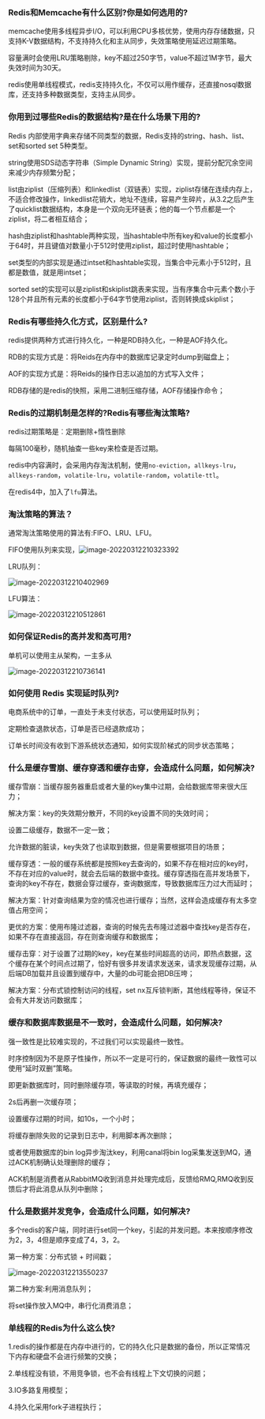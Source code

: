 ### Redis和Memcache有什么区别?你是如何选用的?

memcache使用多线程异步I/O，可以利用CPU多核优势，使用内存存储数据，只支持K-V数据结构，不支持持久化和主从同步，失效策略使用延迟过期策略。

容量满时会使用LRU策略剔除，key不超过250字节，value不超过1M字节，最大失效时间为30天。

redis使用单线程模式，redis支持持久化，不仅可以用作缓存，还直接nosql数据库，还支持多种数据类型，支持主从同步。

### 你用到过哪些Redis的数据结构?是在什么场景下用的?

Redis 内部使用字典来存储不同类型的数据，Redis支持的string、hash、list、set和sorted set 5种类型。

string使用SDS动态字符串（Simple Dynamic String）实现，提前分配冗余空间来减少内存频繁分配；

list由ziplist（压缩列表）和linkedlist（双链表）实现，ziplist存储在连续内存上，不适合修改操作，linkedlist花销大，地址不连续，容易产生碎片，从3.2之后产生了quicklist数据结构，本身是一个双向无环链表；他的每一个节点都是一个ziplist，将二者相互结合；

hash由ziplist和hashtable两种实现，当hashtable中所有key和value的长度都小于64时，并且键值对数量小于512时使用ziplist，超过时使用hashtable；

set类型的内部实现是通过intset和hashtable实现，当集合中元素小于512时，且都是数值，就是用intset；

sorted set的实现可以是ziplist和skiplist跳表来实现，当有序集合中元素个数小于128个并且所有元素的长度都小于64字节使用ziplist，否则转换成skiplist；

### Redis有哪些持久化方式，区别是什么?

redis提供两种方式进行持久化，一种是RDB持久化，一种是AOF持久化。

RDB的实现方式是：将Reids在内存中的数据库记录定时dump到磁盘上；

AOF的实现方式是：将Reids的操作日志以追加的方式写入文件；

RDB存储的是redis的快照，采用二进制压缩存储，AOF存储操作命令；

### Redis的过期机制是怎样的?Redis有哪些淘汰策略?

redis过期策略是︰定期删除+惰性删除

每隔100毫秒，随机抽查一些key来检查是否过期。

redis中内容满时，会采用内存淘汰机制，使用`no-eviction`，`allkeys-lru`，`allkeys-random`，`volatile-lru`，`volatile-random`，`volatile-ttl`。

在redis4中，加入了`lfu`算法。

### 淘汰策略的算法？

通常淘汰策略使用的算法有:FIFO、LRU、LFU。

FIFO使用队列来实现，![image-20220312210323392](http://static.codenote.xyz20220312210323.png)



LRU队列：

![image-20220312210402969](http://static.codenote.xyz20220312210403.png)

LFU算法：

![image-20220312210512861](http://static.codenote.xyz20220312210512.png)

### 如何保证Redis的高并发和高可用?

单机可以使用主从架构，一主多从

![image-20220312210736141](http://static.codenote.xyz20220312210736.png)



### 如何使用 Redis 实现延时队列?

电商系统中的订单，一直处于未支付状态，可以使用延时队列；

定期检查退款状态，订单是否已经退款成功；

订单长时间没有收到下游系统状态通知，如何实现阶梯式的同步状态策略；

### 什么是缓存雪崩、缓存穿透和缓存击穿，会造成什么问题，如何解决?

缓存雪崩：当缓存服务器重启或者大量的key集中过期，会给数据库带来很大压力；

解决方案：key的失效期分散开，不同的key设置不同的失效时间；

设置二级缓存，数据不一定一致；

允许数据的脏读，key失效了也读取到数据，但是需要根据项目的场景；

缓存穿透：一般的缓存系统都是按照key去查询的，如果不存在相对应的key时，不存在对应的value时，就会去后端的数据中查找。缓存穿透指在高并发场景下，查询的key不存在，数据会穿过缓存，查询数据库，导致数据库压力过大而延时；

解决方案：针对查询结果为空的情况也进行缓存；当然，这样会造成缓存有太多空值占用空间；

更优的方案：使用布隆过滤器，查询的时候先去布隆过滤器中查找key是否存在，如果不存在直接返回，存在则查询缓存和数据库；

缓存击穿：对于设置了过期的key，key在某些时间超高的访问，即热点数据，这个缓存在某个时间点过期了，恰好有很多并发请求发送来，请求发现缓存过期，从后端DB加载并且设置到缓存中，大量的db可能会把DB压垮；

解决方案：分布式锁控制访问的线程，set nx互斥锁判断，其他线程等待，保证不会有大并发访问数据库；

### 缓存和数据库数据是不一致时，会造成什么问题，如何解决?

强一致性是比较难实现的，不过我们可以实现最终一致性。

时序控制因为不是原子性操作，所以不一定是可行的，保证数据的最终一致性可以使用“延时双删”策略。

即更新数据库时，同时删除缓存项，等读取的时候，再填充缓存；

2s后再删一次缓存项；

设置缓存过期的时间，如10s，一个小时；

将缓存删除失败的记录到日志中，利用脚本再次删除；

或者使用数据库的bin log异步淘汰key，利用canal将bin log采集发送到MQ，通过ACK机制确认处理删除的缓存；

ACK机制是消费者从RabbitMQ收到消息并处理完成后，反馈给RMQ,RMQ收到反馈后才将此消息从队列中删除；

### 什么是数据并发竞争，会造成什么问题，如何解决?

多个redis的客户端，同时进行set同一个key，引起的并发问题。本来按顺序修改为2，3，4但是顺序变成了4，3，2。

第一种方案：分布式锁 + 时间戳；

![image-20220312213550237](http://static.codenote.xyz20220312213550.png)

第二种方案:利用消息队列；

将set操作放入MQ中，串行化消费消息；

### 单线程的Redis为什么这么快?

1.redis的操作都是在内存中进行的，它的持久化只是数据的备份，所以正常情况下内存和硬盘不会进行频繁的交换；

2.单线程没有锁，不用竞争锁，也不会有线程上下文切换的问题；

3.IO多路复用模型；

4.持久化采用fork子进程执行；





